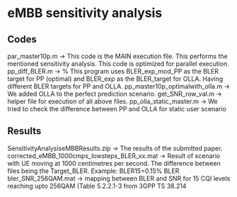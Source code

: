 # eMBB sensitivity analysis
## Codes
par_master10p.m -> This code is the MAIN execution file. This performs the mentioned sensitivity analysis. This code is optimized for parallel execution.
pp_diff_BLER.m -> % This program uses BLER_exp_mod_PP as the BLER target for PP (optimal) and BLER_exp as the BLER_target for OLLA. Having different BLER targets for PP and OLLA.
pp_master10p_optimalwith_olla.m -> We added OLLA to the perfect prediction scenario. 
get_SNR_row_val.m -> helper file for execution of all above files.
pp_olla_static_master.m -> We tried to check the difference between PP and OLLA for static user scenario
## Results
SensitivityAnalysiseMBBResults.zip -> The results of the submitted paper.
corrected_eMBB_1000cmps_lowsteps_BLER_xx.mat -> Result of scenario with UE moving at 1000 centimetres per second. The difference between files being the Target_BLER. Example: BLER15=0.15% BLER
bler_SNR_256QAM.mat -> mapping between BLER and SNR for 15 CQI levels reaching upto 256QAM (Table 5.2.2.1-3 from 3GPP TS 38.214
